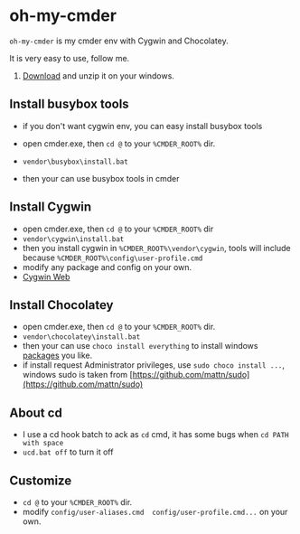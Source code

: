 # oh-my-cmder

`oh-my-cmder` is my cmder env with Cygwin and Chocolatey.

It is very easy to use, follow me.

1. [Download](https://github.com/kiddlu/oh-my-cmder/archive/master.zip) and unzip it on your windows.


## Install busybox tools
- if you don't want cygwin env, you can easy install busybox tools

- open cmder.exe, then `cd @` to your `%CMDER_ROOT%` dir.

- `vendor\busybox\install.bat`

- then your can use busybox tools in cmder

## Install Cygwin
- open cmder.exe, then `cd @` to your `%CMDER_ROOT%` dir
- `vendor\cygwin\install.bat`
- then you install cygwin in `%CMDER_ROOT%\vendor\cygwin`, tools will include because `%CMDER_ROOT%\config\user-profile.cmd`
- modify any package and config on your own.
- [Cygwin Web](http://www.cygwin.com/)

## Install Chocolatey
- open cmder.exe, then `cd @` to your `%CMDER_ROOT%` dir.
- `vendor\chocolatey\install.bat`
- then your can use `choco install everything` to install windows [packages](https://chocolatey.org/packages) you like.
- if install request Administrator privileges, use `sudo choco install ...`, windows sudo is taken from [https://github.com/mattn/sudo](https://github.com/mattn/sudo)

## About cd
- I use a cd hook batch to ack as `cd` cmd, it has some bugs when `cd PATH with space `
- `ucd.bat off` to turn it off

## Customize
- `cd @` to your `%CMDER_ROOT%` dir.
- modify `config/user-aliases.cmd  config/user-profile.cmd...` on your own.
